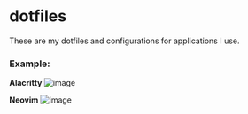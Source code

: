 # dotfiles
These are my dotfiles and configurations for applications I use.

### Example:
**Alacritty**
![image](https://user-images.githubusercontent.com/47650058/147436427-e9dd5297-f8c1-4c33-aca1-1488e3d8a5c7.png)

**Neovim**
![image](https://user-images.githubusercontent.com/47650058/147436854-57a43c75-ae88-47d8-ba38-afa776b292f0.png)
